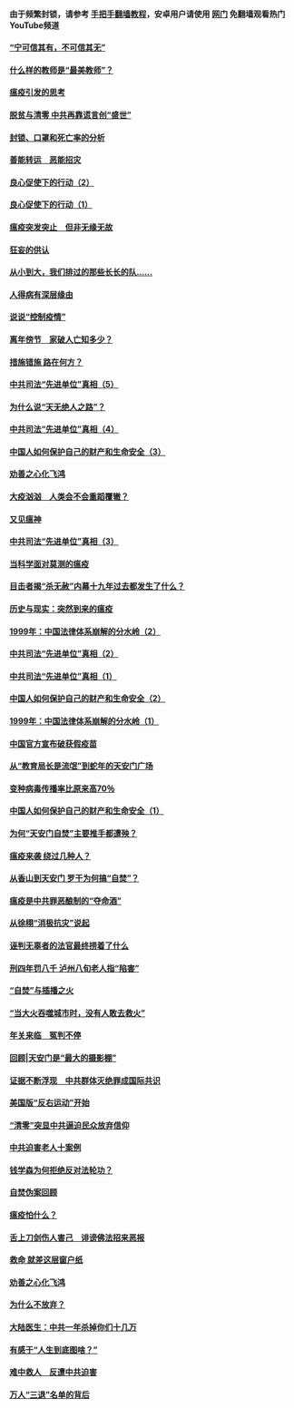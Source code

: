 #### 由于频繁封锁，请参考 [手把手翻墙教程](https://github.com/gfw-breaker/guides/wiki/)，安卓用户请使用 [网门](https://github.com/gfw-breaker/nogfw/blob/master/dl.md?t=03101000) 免翻墙观看热门YouTube频道 

#### [“宁可信其有，不可信其无”](../pages/19/421691.md?t=03101000) 

#### [什么样的教师是“最美教师”？](../pages/19/421755.md?t=03101000) 

#### [瘟疫引发的思考](../pages/19/421594.md?t=03101000) 

#### [脱贫与清零 中共再靠谎言创“盛世”](../pages/19/421590.md?t=03101000) 

#### [封锁、口罩和死亡率的分析](../pages/19/421495.md?t=03101000) 

#### [善能转运　恶能招灾](../pages/19/421334.md?t=03101000) 

#### [良心促使下的行动（2）](../pages/19/421361.md?t=03101000) 

#### [良心促使下的行动（1）](../pages/19/421302.md?t=03101000) 

#### [瘟疫突发突止　但非无缘无故](../pages/19/421281.md?t=03101000) 

#### [狂妄的供认](../pages/19/421199.md?t=03101000) 

#### [从小到大，我们排过的那些长长的队……](../pages/19/421243.md?t=03101000) 

#### [人得病有深层缘由](../pages/19/420864.md?t=03101000) 

#### [说说“控制疫情”](../pages/19/420831.md?t=03101000) 

#### [离年傍节　家破人亡知多少？](../pages/19/420563.md?t=03101000) 

#### [措施错施  路在何方？](../pages/19/420076.md?t=03101000) 

#### [中共司法“先进单位”真相（5）](../pages/19/419453.md?t=03101000) 

#### [为什么说“天无绝人之路”？](../pages/19/419618.md?t=03101000) 

#### [中共司法“先进单位”真相（4）](../pages/19/419452.md?t=03101000) 

#### [中国人如何保护自己的财产和生命安全（3）](../pages/19/419405.md?t=03101000) 

#### [劝善之心化飞鸿](../pages/19/418758.md?t=03101000) 

#### [大疫汹汹　人类会不会重蹈覆辙？](../pages/19/419691.md?t=03101000) 

#### [又见瘟神](../pages/19/419225.md?t=03101000) 

#### [中共司法“先进单位”真相（3）](../pages/19/419451.md?t=03101000) 

#### [当科学面对莫测的瘟疫](../pages/19/419625.md?t=03101000) 

#### [目击者揭“杀无赦”内幕十九年过去都发生了什么？](../pages/19/419617.md?t=03101000) 

#### [历史与现实：突然到来的瘟疫](../pages/19/419619.md?t=03101000) 

#### [1999年：中国法律体系崩解的分水岭（2）](../pages/19/419455.md?t=03101000) 

#### [中共司法“先进单位”真相（2）](../pages/19/419450.md?t=03101000) 

#### [中共司法“先进单位”真相（1）](../pages/19/419449.md?t=03101000) 

#### [中国人如何保护自己的财产和生命安全（2）](../pages/19/419404.md?t=03101000) 

#### [1999年：中国法律体系崩解的分水岭（1）](../pages/19/419454.md?t=03101000) 

#### [中国官方宣布破获假疫苗](../pages/19/419504.md?t=03101000) 

#### [从“教育局长是流氓”到蛇年的天安门广场](../pages/19/419470.md?t=03101000) 

#### [变种病毒传播率比原来高70％](../pages/19/419456.md?t=03101000) 

#### [中国人如何保护自己的财产和生命安全（1）](../pages/19/419403.md?t=03101000) 

#### [为何“天安门自焚”主要推手都遭殃？](../pages/19/419348.md?t=03101000) 

#### [瘟疫来袭 绕过几种人？](../pages/19/419349.md?t=03101000) 

#### [从香山到天安门 罗干为何搞“自焚”？](../pages/19/419270.md?t=03101000) 

#### [瘟疫是中共罪恶酿制的“夺命酒”](../pages/19/419223.md?t=03101000) 

#### [从徐栩“消极抗灾”说起](../pages/19/419224.md?t=03101000) 

#### [诬判无辜者的法官最终捞着了什么](../pages/19/419268.md?t=03101000) 

#### [刑四年罚八千 泸州八旬老人指“陷害”](../pages/19/419232.md?t=03101000) 

#### [“自焚”与插播之火](../pages/19/419226.md?t=03101000) 

#### [“当大火吞噬城市时，没有人敢去救火”](../pages/19/419077.md?t=03101000) 

#### [年关来临　冤判不停](../pages/19/419093.md?t=03101000) 

#### [回顾|天安门是“最大的摄影棚”](../pages/19/380866.md?t=03101000) 

#### [证据不断浮现　中共群体灭绝罪成国际共识](../pages/19/419031.md?t=03101000) 

#### [美国版“反右运动”开始](../pages/19/419030.md?t=03101000) 

#### [“清零”突显中共逼迫民众放弃信仰](../pages/19/418995.md?t=03101000) 

#### [中共迫害老人十案例](../pages/19/418831.md?t=03101000) 

#### [钱学森为何拒绝反对法轮功？](../pages/19/418905.md?t=03101000) 

#### [自焚伪案回顾](../pages/19/418799.md?t=03101000) 

#### [瘟疫怕什么？](../pages/19/418800.md?t=03101000) 

#### [舌上刀剑伤人害己　诽谤佛法招来恶报](../pages/19/418731.md?t=03101000) 

#### [救命 就差这层窗户纸](../pages/19/418706.md?t=03101000) 

#### [劝善之心化飞鸿](../pages/19/416766.md?t=03101000) 

#### [为什么不放弃？](../pages/19/418691.md?t=03101000) 

#### [大陆医生：中共一年杀掉你们十几万](../pages/19/418670.md?t=03101000) 

#### [有感于“人生到底图啥？”](../pages/19/418624.md?t=03101000) 

#### [难中救人　反遭中共迫害](../pages/19/418414.md?t=03101000) 

#### [万人“三退”名单的背后](../pages/19/418505.md?t=03101000) 

